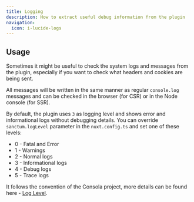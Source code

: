 ```yaml
---
title: Logging
description: How to extract useful debug information from the plugin
navigation:
  icon: i-lucide-logs
---
```


## Usage

Sometimes it might be useful to check the system logs and messages from the plugin, 
especially if you want to check what headers and cookies are being sent. 

All messages will be written in the same manner as regular `console.log` messages 
and can be checked in the browser (for CSR) or in the Node console (for SSR).

By default, the plugin uses `3` as logging level and shows error and informational logs without debugging details. 
You can override `sanctum.logLevel` parameter in the `nuxt.config.ts` and set one of these levels:
- 0 - Fatal and Error 
- 1 - Warnings
- 2 - Normal logs
- 3 - Informational logs
- 4 - Debug logs
- 5 - Trace logs

It follows the convention of the Consola project, 
more details can be found here - [Log Level](https://github.com/unjs/consola?tab=readme-ov-file#log-level).
